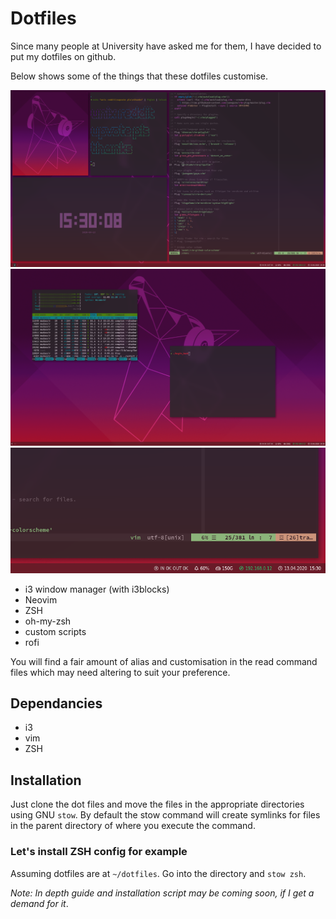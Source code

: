 # Dotfiles

Since many people at University have asked me for them, I have decided to put my dotfiles on github.

Below shows some of the things that these dotfiles customise. 

![alt text](preview-1.png 'Setup Preview')
![alt text](preview-2.png 'Setup Preview')
![alt text](preview-3.png 'Setup Preview')

- i3 window manager (with i3blocks)
- Neovim
- ZSH
- oh-my-zsh
- custom scripts
- rofi

You will find a fair amount of alias and customisation in the read command files which may need altering to suit your preference.

## Dependancies

- i3
- vim
- ZSH

## Installation

Just clone the dot files and move the files in the appropriate directories using GNU `stow`. By default the stow command will create symlinks for files in the parent directory of where you execute the command.

### Let's install ZSH config for example

Assuming dotfiles are at `~/dotfiles`. Go into the directory and `stow zsh`.

_Note: In depth guide and installation script may be coming soon, if I get a demand for it_.
